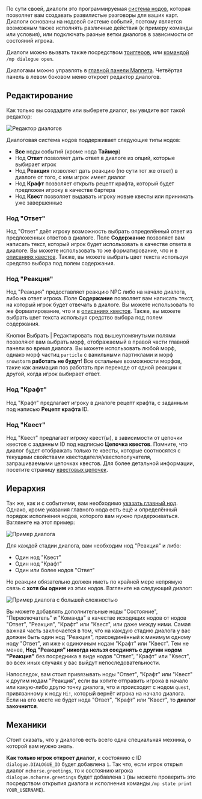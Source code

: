 По сути своей, диалоги это программируемая [система нодов](./Ноды.md), которая позволяет вам создавать развилистые разговоры для ваших карт. Диалоги основаны на нодовой системе событий, поэтому является возможным также исполнять различные действия (к примеру команды или условия), или подключать разные ветки диалогов в зависимости от состояний игрока.
 
Диалоги можно вызвать также посредством [триггеров](./Триггер.md), или [командой](./Команды.md#команды-диалогов) `/mp dialogue open`.
 
Диалогами можно управлять в [главной панели Маппета](./Главная-панель-Маппета.md). Четвёртая панель в левом боковом меню откроет редактор диалогов.
 
## Редактирование
 
Как только вы создадите или выберете диалог, вы увидите вот такой редактор:
 
![Редактор диалогов](https://i.imgur.com/vbNscqe.png)
 
Диалоговая система нодов поддерживает следующие типы нодов:
 
* **Все** ноды событий (кроме нода **Таймер**)
* Нод **Ответ** позволяет дать ответ в диалоге из опций, которые выбирает игрок
* Нод **Реакция** позволяет дать реакцию (по сути тот же ответ) в диалоге от того, с кем игрок имеет диалог
* Нод **Крафт** позволяет открыть рецепт крафта, который будет предложен игроку в качестве бартера
* Нод **Квест** позволяет выдавать игроку новые квесты или принимать уже завершенные
 
### Нод "Ответ"
 
Нод "Ответ" даёт игроку возможность выбрать определённый ответ из предложенных ответов в диалоге. Поле **Содержание** позволяет вам написать текст, который игрок будет использовать в качестве ответа в диалоге. Вы можете использовать то же форматирование, что и в [описаниях квестов](./Квесты.md#форматирование-описания). Также, вы можете выбрать цвет текста используя средство выбора под полем содержания.
 
### Нод "Реакция"
 
Нод "Реакция" предоставляет реакцию NPC либо на начало диалога, либо на ответ игрока. Поле **Содержание** позволяет вам написать текст, на который игрок будет отвечать в диалоге. Вы можете использовать то же форматирование, что и в [описаниях квестов](./Квесты.md#форматирование-описания). Также, вы можете выбрать цвет текста используя средство выбора под полем содержания.
 
Кнопки Выбрать | Редактировать под вышеупомянутыми полями позволяют вам выбрать морф, отображаемый в правой части главной панели во время диалога. Вы можете использовать любой морф, однако морф частиц `particle` с ванильными партиклами и морф `snowstorm` **работать не будут**! Все остальные возможности морфов, такие как анимация поз работать при переходе от одной реакции к другой, когда игрок выбирает ответ.
 
### Нод "Крафт"
 
Нод "Крафт" предлагает игроку в диалоге рецепт крафта, с заданным под написью **Рецепт крафта** ID. 
 
### Нод "Квест"
 
Нод "Квест" предлагает игроку квест(ы), в зависимости от цепочки квестов с заданным ID под надписью **Цепочка квестов**. Помните, что диалог будет отображать только те квесты, которые соотносятся с текущими свойствами квестодателя/квестополучателя, запрашиваемыми цепочках квестов. Для более детальной информации, посетите страницу [квестовых цепочек](./Цепочки-квестов.md#нод-квеста).
 
## Иерархия
 
Так же, как и с событиями, вам необходимо [указать главный нод](./События.md#иерархия). Однако, кроме указания главного нода есть ещё и определённый порядок исполнения нодов, которого вам нужно придерживаться. Взгляните на этот пример: 
 
![Пример диалога](https://i.imgur.com/GO9qmEl.png)
 
Для каждой стадии диалога, вам необходим нод "Реакция" и либо:
 
* Один нод "Квест"
* Один нод "Крафт"
* Один или более нодов "Ответ"
 
Но реакции обязательно должен иметь по крайней мере непрямую связь с **хотя бы одним** из этих нодов. Взгляните на следующий диалог:
 
![Пример диалога с большей сложностью](https://i.imgur.com/GDrmfVv.png)
 
Вы можете добавлять дополнительные ноды "Состояние", "Переключатель" и "Команда" в качестве исходящих нодов от нодов "Ответ", "Реакция", "Крафт" или "Квест", или даже между ними. Самая важная часть заключается в том, что на каждую стадию диалога у вас должен быть один нод "Реакция", присоединённый к минимум одному ноду "Ответ", ил иже к одиночным нодам "Крафт" или "Квест". Тем не менее, **Нод "Реакция" никогда нельзя соединять с другим нодом "Реакция"** без посредника в виде нодов "Ответ", "Крафт" или "Квест", во всех иных случаях у вас выйдут непоследовательности.
 
Напоследок, вам стоит привязывать ноды "Ответ", "Крафт" или "Квест" к другим нодам "Реакция", если вы хотите отправить игрока в начало или какую-либо другю точку диалога, что и происходит с нодом `quest`, привязанному к ноду `Hi!`, который вернёт игрока на начало диалога. Если на его месте не будет нода "Ответ", "Крафт" или "Квест", то **диалог закочнится**.
 
## Механики
 
Стоит сказать, что у диалогов есть всего одна специальная мехника, о которой вам нужно знать.
 
**Как только игрок откроет диалог**, к состоянию с ID `dialogue.DIALOGUE_ID` будет добавлена `1`. Так что, если игрок открыл диалог `mchorse.greetings`, то к состоянию игрока `dialogue.mchorse.greetings` будет добавлена `1` (вы можете проверить это посредством открытия диалога и исполнения команды `/mp state print YOUR_USERNAME`).
